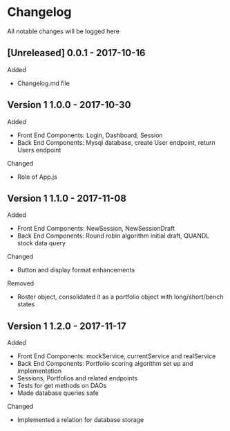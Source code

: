 # Changelog
All notable changes will be logged here

## [Unreleased] 0.0.1 - 2017-10-16
 Added  
 - Changelog.md file  

 ## Version 1 1.0.0 - 2017-10-30
 Added  
  - Front End Components: Login, Dashboard, Session
  - Back End Components: Mysql database, create User endpoint, return Users endpoint

 Changed  
  - Role of App.js

## Version 1 1.1.0 - 2017-11-08
 Added  
  - Front End Components: NewSession, NewSessionDraft
  - Back End Components: Round robin algorithm initial draft, QUANDL stock data query

 Changed  
  - Button and display format enhancements
  
  Removed
  - Roster object, consolidated it as a portfolio object with long/short/bench states

## Version 1 1.2.0 - 2017-11-17
 Added  
  - Front End Components: mockService, currentService and realService
  - Back End Components: Portfolio scoring algorithm set up and implementation
  - Sessions, Portfolios and related endpoints
  - Tests for get methods on DAOs
  - Made database queries safe

 Changed  
  - Implemented a relation for database storage
